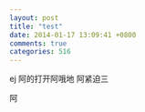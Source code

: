 ```yaml
---
layout: post
title: "test"
date: 2014-01-17 13:09:41 +0800
comments: true
categories: 516
---
```

ej 
阿的打开阿哦地
阿紧迫三

阿

